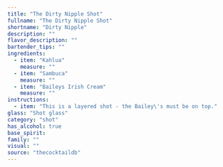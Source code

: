 ```yaml
---
title: "The Dirty Nipple Shot"
fullname: "The Dirty Nipple Shot"
shortname: "Dirty Nipple"
description: ""
flavor_description: ""
bartender_tips: ""
ingredients:
  - item: "Kahlua"
    measure: ""
  - item: "Sambuca"
    measure: ""
  - item: "Baileys Irish Cream"
    measure: ""
instructions:
  - item: "This is a layered shot - the Bailey\'s must be on top."
glass: "Shot glass"
category: "shot"
has_alcohol: true
base_spirit:
family: ""
visual: ""
source: "thecocktaildb"
---
```


